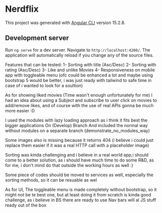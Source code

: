 # Nerdflix

This project was generated with [Angular CLI](https://github.com/angular/angular-cli) version 15.2.8.

## Development server

Run `ng serve` for a dev server. Navigate to `http://localhost:4200/`. The application will automatically reload if you change any of the source files.


Features that can be tested:
1- Sorting with title (Asc/Desc)
2- Sorting with rating (Asc/Desc)
3- Like and unlike Movies
4- Responsiveness on mobile app with toggleable menu (ofc could be enhanced a lot and maybe using bootstrap 5 would be better, i was just ready with tailwind to safe time in case of i wanted to look for a soultion)


As for showing liked movies (Time wasn't enough unfortunately for me)
I had an idea about using a Subject and subscribe to user click on movies to add/remove likes, and of course with the use of real APIs gonna be much more easier :D

I used the modules with lazy loading approach as i think it fits best the bigger applications On (Develop) Branch
And included the normal way without modules on a separate branch (demonstrate_no_modules_way)

Some images also is missing because it returns 404 (i believe i could just replace them easier if it was a real HTTP call with a placeholder image)

Sorting was kinda challenging and i believe in a real world app,i should come to a better solution, as i should have much time to do some R&D, as for me, i don't mind do that outside the working hours as well :)

Some piece of codes should be moved to services as well, especially the sorting methods, so it can be resuable as wel

As for UI, The toggleable menu is made completely without bootstrap, so it might not be te best one, but at least doing it from scratch is kinda good challenge,
as i believe in BS there are ready to use Nav bars will al JS stuff ready out of the box
